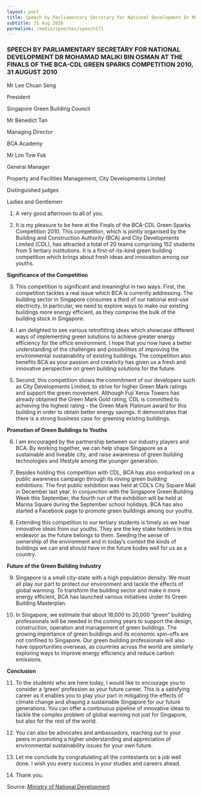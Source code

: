 ```yaml
---
layout: post
title: Speech by Parliamentary Secretary for National Development Dr Mohamad Maliki Bin Osman at the Finals of the BCA-CDL Green Sparks Competition 2010, 31 August 2010
subtitle: 31 Aug 2010
permalink: /media/speeches/speech171
---
```


### SPEECH BY PARLIAMENTARY SECRETARY FOR NATIONAL DEVELOPMENT DR MOHAMAD MALIKI BIN OSMAN AT THE FINALS OF THE BCA-CDL GREEN SPARKS COMPETITION 2010, 31 AUGUST 2010

Mr Lee Chuan Seng

President

Singapore Green Building Council

Mr Benedict Tan

Managing Director

BCA Academy

Mr Lim Tow Fok

General Manager

Property and Facilities Management, City Developments Limited

Distinguished judges

Ladies and Gentlemen

1. A very good afternoon to all of you.

2. It is my pleasure to be here at the Finals of the BCA-CDL Green Sparks Competition 2010. This competition, which is jointly organised by the Building and Construction Authority (BCA) and City Developments Limited (CDL), has attracted a total of 20 teams comprising 152 students from 5 tertiary institutions. It is a first-of-its-kind green building competition which brings about fresh ideas and innovation among our youths.

**Significance of the Competition**

3. This competition is significant and meaningful in two ways. First, the competition tackles a real issue which BCA is currently addressing. The building sector in Singapore consumes a third of our national end-use electricity. In particular, we need to explore ways to make our existing buildings more energy efficient, as they comprise the bulk of the building stock in Singapore.

4. I am delighted to see various retrofitting ideas which showcase different ways of implementing green solutions to achieve greater energy efficiency for the office environment. I hope that you now have a better understanding of the challenges and possibilities of improving the environmental sustainability of existing buildings. The competition also benefits BCA as your passion and creativity has given us a fresh and innovative perspective on green building solutions for the future.

5. Second, this competition shows the commitment of our developers such as City Developments Limited, to strive for higher Green Mark ratings and support the green movement. Although Fuji Xerox Towers has already obtained the Green Mark Gold rating, CDL is committed to achieving the highest rating - the Green Mark Platinum award for this building in order to obtain better energy savings. It demonstrates that there is a strong business case for greening existing buildings.

**Promotion of Green Buildings to Youths**

6. I am encouraged by the partnership between our industry players and BCA. By working together, we can help shape Singapore as a sustainable and liveable city, and raise awareness of green building technologies and lifestyle among the younger generation.

7. Besides holding this competition with CDL, BCA has also embarked on a public awareness campaign through its roving green building exhibitions. The first public exhibition was held at CDL’s City Square Mall in December last year. In conjunction with the Singapore Green Building Week this September, the fourth run of the exhibition will be held at Marina Square during the September school holidays. BCA has also started a Facebook page to promote green buildings among our youths.

8. Extending this competition to our tertiary students is timely as we hear innovative ideas from our youths. They are the key stake holders in this endeavor as the future belongs to them. Seeding the sense of ownership of the environment and in today’s context the kinds of buildings we can and should have in the future bodes well for us as a country.

**Future of the Green Building Industry**

9. Singapore is a small city-state with a high population density. We must all play our part to protect our environment and tackle the effects of global warming. To transform the building sector and make it more energy efficient, BCA has launched various initiatives under its Green Building Masterplan.

10. In Singapore, we estimate that about 18,000 to 20,000 “green” building professionals will be needed in the coming years to support the design, construction, operation and management of green buildings. The growing importance of green buildings and its economic spin-offs are not confined to Singapore. Our green building professionals will also have opportunities overseas, as countries across the world are similarly exploring ways to improve energy efficiency and reduce carbon emissions.

**Conclusion**

11. To the students who are here today, I would like to encourage you to consider a ‘green’ profession as your future career. This is a satisfying career as it enables you to play your part in mitigating the effects of climate change and shaping a sustainable Singapore for our future generations. You can offer a continuous pipeline of innovative ideas to tackle the complex problem of global warming not just for Singapore, but also for the rest of the world.

12. You can also be advocates and ambassadors, reaching out to your peers in promoting a higher understanding and appreciation of environmental sustainability issues for your own future.

13. Let me conclude by congratulating all the contestants on a job well done. I wish you every success in your studies and careers ahead.

14. Thank you.

Source: [<a href="https://www.mnd.gov.sg/" target="_blank">Ministry of National Development</a>](https://www.mnd.gov.sg/)